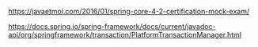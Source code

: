 https://javaetmoi.com/2016/01/spring-core-4-2-certification-mock-exam/ 

https://docs.spring.io/spring-framework/docs/current/javadoc-api/org/springframework/transaction/PlatformTransactionManager.html

